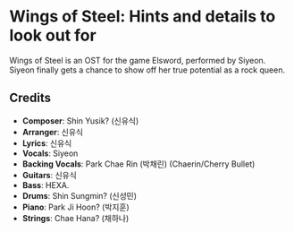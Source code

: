 # Wings of Steel: Hints and details to look out for

Wings of Steel is an OST for the game Elsword, performed by Siyeon.
Siyeon finally gets a chance to show off her true potential as
a rock queen.

## Credits

* **Composer**: Shin Yusik? (신유식)
* **Arranger**: 신유식
* **Lyrics**: 신유식
* **Vocals**: Siyeon
* **Backing Vocals**: Park Chae Rin (박채린) (Chaerin/Cherry Bullet)
* **Guitars**: 신유식
* **Bass**: HEXA.
* **Drums**: Shin Sungmin? (신성민)
* **Piano**: Park Ji Hoon? (박지훈)
* **Strings**: Chae Hana? (채하나)
